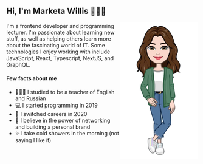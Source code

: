 ## Hi, I'm Marketa Willis 🙋🏻‍♀️

<img align="right" width="205" height="360" src="https://github.com/marketaanezka/marketaanezka/blob/main/cartoon-avatar-removebg.png">
I'm a frontend developer and programming lecturer.   
I'm passionate about learning new stuff, as well as helping others learn more about the fascinating world of IT. Some technologies I enjoy working with include JavaScript, React, Typescript, NextJS, and GraphQL. 

#### Few facts about me
- 👩🏻‍🏫 I studied to be a teacher of English and Russian
- 💻 I started programming in 2019 
- 💎 I switched careers in 2020
- 🤝 I believe in the power of networking and building a personal brand
- ✨ I take cold showers in the morning (not saying I like it)


<!--
**marketaanezka/marketaanezka** is a ✨ _special_ ✨ repository because its `README.md` (this file) appears on your GitHub profile.

Here are some ideas to get you started:

- 🔭 I’m currently working on ...
- 🌱 I’m currently learning ...
- 👯 I’m looking to collaborate on ...
- 🤔 I’m looking for help with ...
- 💬 Ask me about ...
- 📫 How to reach me: ...
- 😄 Pronouns: ...
- ⚡ Fun fact: ...
-->
